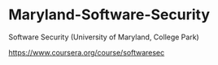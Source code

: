 Maryland-Software-Security
==========================

Software Security (University of Maryland, College Park)

https://www.coursera.org/course/softwaresec
